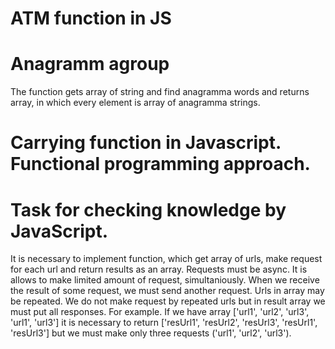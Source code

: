 # ATM function in JS
# Anagramm agroup  
The function gets array of string and find anagramma words and returns array, in which every element is array of anagramma strings.

# Carrying function in Javascript. Functional programming approach.

# Task for checking knowledge by JavaScript. 
It is necessary to implement function, which get array of urls, make request for each url and return results as an array. 
Requests must be async. It is allows to make limited amount of request, simultaniously. When we receive the result of some request, 
we must send another request. Urls in array may be repeated. We do not make request by repeated urls but in result array we must put 
all responses. For example. If we have array ['url1', 'url2', 'url3', 'url1', 'url3'] it is necessary 
to return ['resUrl1', 'resUrl2', 'resUrl3', 'resUrl1', 'resUrl3'] but we must make only three requests ('url1', 'url2', 'url3').
